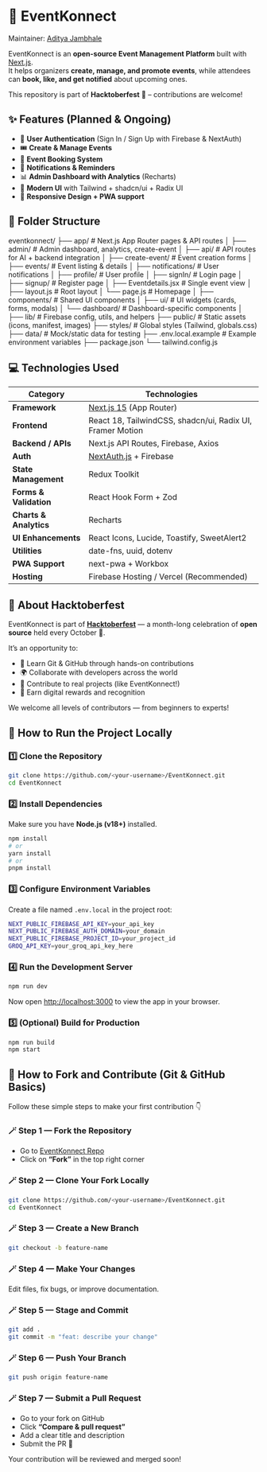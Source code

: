 # 🎉 EventKonnect

Maintainer: [Aditya Jambhale](https://github.com/Aditya-jambhale)

EventKonnect is an **open-source Event Management Platform** built with [Next.js](https://nextjs.org/).  
It helps organizers **create, manage, and promote events**, while attendees can **book, like, and get notified** about upcoming ones.  

This repository is part of **Hacktoberfest** 🍂 – contributions are welcome!

## ✨ Features (Planned & Ongoing)

- 🔐 **User Authentication** (Sign In / Sign Up with Firebase & NextAuth)  
- 🎟️ **Create & Manage Events**  
- 📅 **Event Booking System**  
- 🔔 **Notifications & Reminders**  
- 📊 **Admin Dashboard with Analytics** (Recharts)  
- 🎨 **Modern UI** with Tailwind + shadcn/ui + Radix UI  
- 📱 **Responsive Design + PWA support**

## 📁 Folder Structure

eventkonnect/
├── app/ # Next.js App Router pages & API routes
│ ├── admin/ # Admin dashboard, analytics, create-event
│ ├── api/ # API routes for AI + backend integration
│ ├── create-event/ # Event creation forms
│ ├── events/ # Event listing & details
│ ├── notifications/ # User notifications
│ ├── profile/ # User profile
│ ├── signIn/ # Login page
│ ├── signup/ # Register page
│ ├── Eventdetails.jsx # Single event view
│ ├── layout.js # Root layout
│ └── page.js # Homepage
│
├── components/ # Shared UI components
│ ├── ui/ # UI widgets (cards, forms, modals)
│ └── dashboard/ # Dashboard-specific components
│
├── lib/ # Firebase config, utils, and helpers
├── public/ # Static assets (icons, manifest, images)
├── styles/ # Global styles (Tailwind, globals.css)
├── data/ # Mock/static data for testing
├── .env.local.example # Example environment variables
├── package.json
└── tailwind.config.js

## 💻 Technologies Used

| Category | Technologies |
|-----------|--------------|
| **Framework** | [Next.js 15](https://nextjs.org/) (App Router) |
| **Frontend** | React 18, TailwindCSS, shadcn/ui, Radix UI, Framer Motion |
| **Backend / APIs** | Next.js API Routes, Firebase, Axios |
| **Auth** | [NextAuth.js](https://next-auth.js.org/) + Firebase |
| **State Management** | Redux Toolkit |
| **Forms & Validation** | React Hook Form + Zod |
| **Charts & Analytics** | Recharts |
| **UI Enhancements** | React Icons, Lucide, Toastify, SweetAlert2 |
| **Utilities** | date-fns, uuid, dotenv |
| **PWA Support** | next-pwa + Workbox |
| **Hosting** | Firebase Hosting / Vercel (Recommended) |

## 🌱 About Hacktoberfest

EventKonnect is part of **[Hacktoberfest](https://hacktoberfest.com/)** — a month-long celebration of **open source** held every October 🎃.  

It’s an opportunity to:
- 🧠 Learn Git & GitHub through hands-on contributions  
- 🌍 Collaborate with developers across the world  
- 🚀 Contribute to real projects (like EventKonnect!)  
- 🎁 Earn digital rewards and recognition  

We welcome all levels of contributors — from beginners to experts!

## 🚀 How to Run the Project Locally

### 1️⃣ Clone the Repository
```bash
git clone https://github.com/<your-username>/EventKonnect.git
cd EventKonnect
```

### 2️⃣ Install Dependencies
Make sure you have **Node.js (v18+)** installed.
```bash
npm install
# or
yarn install
# or
pnpm install
```

### 3️⃣ Configure Environment Variables
Create a file named `.env.local` in the project root:
```bash
NEXT_PUBLIC_FIREBASE_API_KEY=your_api_key
NEXT_PUBLIC_FIREBASE_AUTH_DOMAIN=your_domain
NEXT_PUBLIC_FIREBASE_PROJECT_ID=your_project_id
GROQ_API_KEY=your_groq_api_key_here
```

### 4️⃣ Run the Development Server
```bash
npm run dev
```
Now open [http://localhost:3000](http://localhost:3000) to view the app in your browser.

### 5️⃣ (Optional) Build for Production
```bash
npm run build
npm start
```

## 🧭 How to Fork and Contribute (Git & GitHub Basics)

Follow these simple steps to make your first contribution 👇

### 🪄 Step 1 — Fork the Repository
- Go to [EventKonnect Repo](https://github.com/CSI-CATT/EventKonnect)
- Click on **“Fork”** in the top right corner

### 🪄 Step 2 — Clone Your Fork Locally
```bash
git clone https://github.com/<your-username>/EventKonnect.git
cd EventKonnect
```

### 🪄 Step 3 — Create a New Branch
```bash
git checkout -b feature-name
```

### 🪄 Step 4 — Make Your Changes
Edit files, fix bugs, or improve documentation.

### 🪄 Step 5 — Stage and Commit
```bash
git add .
git commit -m "feat: describe your change"
```

### 🪄 Step 6 — Push Your Branch
```bash
git push origin feature-name
```

### 🪄 Step 7 — Submit a Pull Request
- Go to your fork on GitHub  
- Click **“Compare & pull request”**  
- Add a clear title and description  
- Submit the PR 🎉  

Your contribution will be reviewed and merged soon!